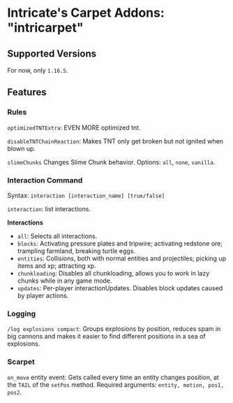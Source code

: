 # Intricate's Carpet Addons: "intricarpet"
## Supported Versions
For now, only `1.16.5`.
## Features
### Rules
`optimizedTNTExtra`: EVEN MORE optimized tnt.

`disableTNTChainReaction`: Makes TNT only get broken but not ignited when blown up.

`slimeChunks` Changes Slime Chunk behavior. Options: `all`, `none`, `vanilla`.
### Interaction Command
Syntax: `interaction [interaction_name] [true/false]`

`interaction`: list interactions.

**Interactions**

- `all`: Selects all interactions.
- `blocks`: Activating pressure plates and tripwire; activating redstone ore; trampling farmland, breaking turtle eggs.
- `entities`: Collisions, both with normal entities and projectiles; picking up items and xp; attracting xp.
- `chunkloading`: Disables all chunkloading, allows you to work in lazy chunks while in any game mode.
- `updates`: Per-player interactionUpdates. Disables block updates caused by player actions.

### Logging
`/log explosions compact`: Groups explosions by position, reduces spam in big cannons and makes it easier to find different positions in a sea of explosions.
### Scarpet
`on_move` entity event: Gets called every time an entity changes position, at the `TAIL` of the `setPos` method. Required arguments: `entity, motion, pos1, pos2`.
